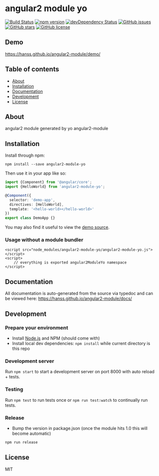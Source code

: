 # angular2 module yo
[![Build Status](https://travis-ci.org/hanss/angular2-module.svg?branch=master)](https://travis-ci.org/hanss/angular2-module)
[![npm version](https://badge.fury.io/js/angular2-module-yo.svg)](http://badge.fury.io/js/angular2-module-yo)
[![devDependency Status](https://david-dm.org/hanss/angular2-module/dev-status.svg)](https://david-dm.org/hanss/angular2-module#info=devDependencies)
[![GitHub issues](https://img.shields.io/github/issues/hanss/angular2-module.svg)](https://github.com/hanss/angular2-module/issues)
[![GitHub stars](https://img.shields.io/github/stars/hanss/angular2-module.svg)](https://github.com/hanss/angular2-module/stargazers)
[![GitHub license](https://img.shields.io/badge/license-MIT-blue.svg)](https://raw.githubusercontent.com/hanss/angular2-module/master/LICENSE)

## Demo
https://hanss.github.io/angular2-module/demo/

## Table of contents

- [About](#about)
- [Installation](#installation)
- [Documentation](#documentation)
- [Development](#development)
- [License](#licence)

## About

angular2 module generated by yo angular2-module

## Installation

Install through npm:
```
npm install --save angular2-module-yo
```

Then use it in your app like so:

```typescript
import {Component} from '@angular/core';
import {HelloWorld} from 'angular2-module-yo';

@Component({
  selector: 'demo-app',
  directives: [HelloWorld],
  template: '<hello-world></hello-world>'
})
export class DemoApp {}
```

You may also find it useful to view the [demo source](https://github.com/hanss/angular2-module/blob/master/demo/demo.ts).

### Usage without a module bundler
```
<script src="node_modules/angular2-module-yo/angular2-module-yo.js"></script>
<script>
    // everything is exported angular2ModuleYo namespace
</script>
```

## Documentation
All documentation is auto-generated from the source via typedoc and can be viewed here:
https://hanss.github.io/angular2-module/docs/

## Development

### Prepare your environment
* Install [Node.js](http://nodejs.org/) and NPM (should come with)
* Install local dev dependencies: `npm install` while current directory is this repo

### Development server
Run `npm start` to start a development server on port 8000 with auto reload + tests. 

### Testing
Run `npm test` to run tests once or `npm run test:watch` to continually run tests.

### Release
* Bump the version in package.json (once the module hits 1.0 this will become automatic)
```bash
npm run release
```

## License

MIT
